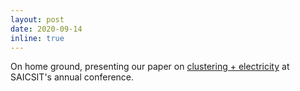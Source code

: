 ```yaml
---
layout: post
date: 2020-09-14
inline: true
---
```


On home ground, presenting our paper on <a href="https://doi.org/10.18489/sacj.v32i2.845" target="_blank">clustering + electricity</a> at SAICSIT's annual conference.
